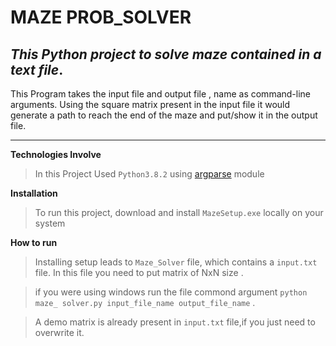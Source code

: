 # MAZE PROB_SOLVER 

## _This Python project to solve maze contained in a text file_.

This Program takes the input file and output file , name as command-line arguments.
Using the square matrix present in the input file it would generate a path to reach the end of the maze and put/show it in the output file.
***

**Technologies Involve**
>In this Project Used `Python3.8.2` using [argparse](https://docs.python.org/3/library/argparse.html) module


**Installation**
> To run this project, download and install `MazeSetup.exe` locally on your system 

**How to run**
>Installing setup leads to `Maze_Solver` file, which contains a `input.txt` file. In this file you need to put matrix of NxN size .

>if you were using windows run the file  commond argument `python maze_ solver.py input_file_name output_file_name` .

>A demo matrix is already present in `input.txt` file,if you just need to overwrite it.
